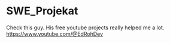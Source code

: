 # SWE_Projekat
Check this guy. His free youtube projects really helped me a lot. https://www.youtube.com/@EdRohDev
